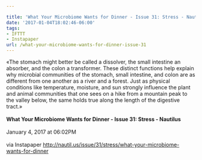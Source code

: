 ```yaml
---

title: 'What Your Microbiome Wants for Dinner - Issue 31: Stress - Nautilus'
date: '2017-01-04T18:02:46-06:00'
tags:
- IFTTT
- Instapaper
url: /what-your-microbiome-wants-for-dinner-issue-31
---
```

«The stomach might better be called a dissolver, the small intestine an absorber, and the colon a transformer. These distinct functions help explain why microbial communities of the stomach, small intestine, and colon are as different from one another as a river and a forest. Just as physical conditions like temperature, moisture, and sun strongly influence the plant and animal communities that one sees on a hike from a mountain peak to the valley below, the same holds true along the length of the digestive tract.»<br/><br/><b>What Your Microbiome Wants for Dinner - Issue 31: Stress - Nautilus</b><br/><br/>
January 4, 2017 at 06:02PM<br/><br/>
via Instapaper <a href="http://nautil.us/issue/31/stress/what-your-microbiome-wants-for-dinner" target="_blank">http://nautil.us/issue/31/stress/what-your-microbiome-wants-for-dinner</a>
